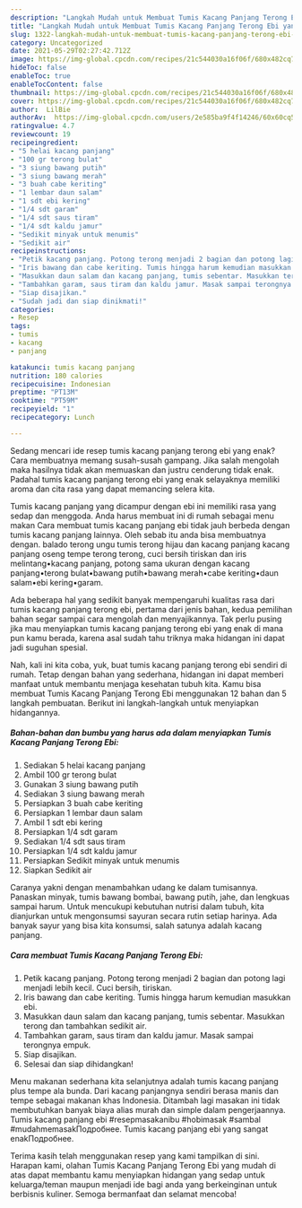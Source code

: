 ```yaml
---
description: "Langkah Mudah untuk Membuat Tumis Kacang Panjang Terong Ebi yang Sempurna"
title: "Langkah Mudah untuk Membuat Tumis Kacang Panjang Terong Ebi yang Sempurna"
slug: 1322-langkah-mudah-untuk-membuat-tumis-kacang-panjang-terong-ebi-yang-sempurna
category: Uncategorized
date: 2021-05-29T02:27:42.712Z
image: https://img-global.cpcdn.com/recipes/21c544030a16f06f/680x482cq70/tumis-kacang-panjang-terong-ebi-foto-resep-utama.jpg
hideToc: false
enableToc: true
enableTocContent: false
thumbnail: https://img-global.cpcdn.com/recipes/21c544030a16f06f/680x482cq70/tumis-kacang-panjang-terong-ebi-foto-resep-utama.jpg
cover: https://img-global.cpcdn.com/recipes/21c544030a16f06f/680x482cq70/tumis-kacang-panjang-terong-ebi-foto-resep-utama.jpg
author:  LilBie
authorAv:  https://img-global.cpcdn.com/users/2e585ba9f4f14246/60x60cq50/avatar.jpg
ratingvalue: 4.7
reviewcount: 19
recipeingredient:
- "5 helai kacang panjang"
- "100 gr terong bulat"
- "3 siung bawang putih"
- "3 siung bawang merah"
- "3 buah cabe keriting"
- "1 lembar daun salam"
- "1 sdt ebi kering"
- "1/4 sdt garam"
- "1/4 sdt saus tiram"
- "1/4 sdt kaldu jamur"
- "Sedikit minyak untuk menumis"
- "Sedikit air"
recipeinstructions:
- "Petik kacang panjang. Potong terong menjadi 2 bagian dan potong lagi menjadi lebih kecil. Cuci bersih, tiriskan."
- "Iris bawang dan cabe keriting. Tumis hingga harum kemudian masukkan ebi."
- "Masukkan daun salam dan kacang panjang, tumis sebentar. Masukkan terong dan tambahkan sedikit air."
- "Tambahkan garam, saus tiram dan kaldu jamur. Masak sampai terongnya empuk."
- "Siap disajikan."
- "Sudah jadi dan siap dinikmati!"
categories:
- Resep
tags:
- tumis
- kacang
- panjang

katakunci: tumis kacang panjang 
nutrition: 180 calories
recipecuisine: Indonesian
preptime: "PT13M"
cooktime: "PT59M"
recipeyield: "1"
recipecategory: Lunch

---
```



Sedang mencari ide resep tumis kacang panjang terong ebi yang enak? Cara membuatnya memang susah-susah gampang. Jika salah mengolah maka hasilnya tidak akan memuaskan dan justru cenderung tidak enak. Padahal tumis kacang panjang terong ebi yang enak selayaknya memiliki aroma dan cita rasa yang dapat memancing selera kita.


Tumis kacang panjang yang dicampur dengan ebi ini memiliki rasa yang sedap dan menggoda. Anda harus membuat ini di rumah sebagai menu makan Cara membuat tumis kacang panjang ebi tidak jauh berbeda dengan tumis kacang panjang lainnya. Oleh sebab itu anda bisa membuatnya dengan. balado terong ungu tumis terong hijau dan kacang panjang kacang panjang oseng tempe terong terong, cuci bersih tiriskan dan iris melintang•kacang panjang, potong sama ukuran dengan kacang panjang•terong bulat•bawang putih•bawang merah•cabe keriting•daun salam•ebi kering•garam.

Ada beberapa hal yang sedikit banyak mempengaruhi kualitas rasa dari tumis kacang panjang terong ebi, pertama dari jenis bahan, kedua pemilihan bahan segar sampai cara mengolah dan menyajikannya. Tak perlu pusing jika mau menyiapkan tumis kacang panjang terong ebi yang enak di mana pun kamu berada, karena asal sudah tahu triknya maka hidangan ini dapat jadi suguhan spesial.


Nah, kali ini kita coba, yuk, buat tumis kacang panjang terong ebi sendiri di rumah. Tetap dengan bahan yang sederhana, hidangan ini dapat memberi manfaat untuk membantu menjaga kesehatan tubuh kita. Kamu bisa membuat Tumis Kacang Panjang Terong Ebi menggunakan 12 bahan dan 5 langkah pembuatan. Berikut ini langkah-langkah untuk menyiapkan hidangannya.

<!--inarticleads1-->

##### Bahan-bahan dan bumbu yang harus ada dalam menyiapkan Tumis Kacang Panjang Terong Ebi:

1. Sediakan 5 helai kacang panjang
1. Ambil 100 gr terong bulat
1. Gunakan 3 siung bawang putih
1. Sediakan 3 siung bawang merah
1. Persiapkan 3 buah cabe keriting
1. Persiapkan 1 lembar daun salam
1. Ambil 1 sdt ebi kering
1. Persiapkan 1/4 sdt garam
1. Sediakan 1/4 sdt saus tiram
1. Persiapkan 1/4 sdt kaldu jamur
1. Persiapkan Sedikit minyak untuk menumis
1. Siapkan Sedikit air


Caranya yakni dengan menambahkan udang ke dalam tumisannya. Panaskan minyak, tumis bawang bombai, bawang putih, jahe, dan lengkuas sampai harum. Untuk mencukupi kebutuhan nutrisi dalam tubuh, kita dianjurkan untuk mengonsumsi sayuran secara rutin setiap harinya. Ada banyak sayur yang bisa kita konsumsi, salah satunya adalah kacang panjang. 

<!--inarticleads2-->

##### Cara membuat Tumis Kacang Panjang Terong Ebi:

1. Petik kacang panjang. Potong terong menjadi 2 bagian dan potong lagi menjadi lebih kecil. Cuci bersih, tiriskan.
1. Iris bawang dan cabe keriting. Tumis hingga harum kemudian masukkan ebi.
1. Masukkan daun salam dan kacang panjang, tumis sebentar. Masukkan terong dan tambahkan sedikit air.
1. Tambahkan garam, saus tiram dan kaldu jamur. Masak sampai terongnya empuk.
1. Siap disajikan.
1. Selesai dan siap dihidangkan!

Menu makanan sederhana kita selanjutnya adalah tumis kacang panjang plus tempe ala bunda. Dari kacang panjangnya sendiri berasa manis dan tempe sebagai makanan khas Indonesia. Ditambah lagi masakan ini tidak membutuhkan banyak biaya alias murah dan simple dalam pengerjaannya. Tumis kacang panjang ebi #resepmasakanibu #hobimasak #sambal #mudahmemasakПодробнее. Tumis kacang panjang ebi yang sangat enakПодробнее. 

Terima kasih telah menggunakan resep yang kami tampilkan di sini. Harapan kami, olahan Tumis Kacang Panjang Terong Ebi yang mudah di atas dapat membantu kamu menyiapkan hidangan yang sedap untuk keluarga/teman maupun menjadi ide bagi anda yang berkeinginan untuk berbisnis kuliner. Semoga bermanfaat dan selamat mencoba!
